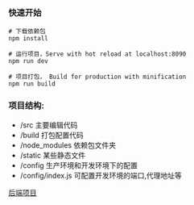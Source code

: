 ### 快速开始

```
# 下载依赖包
npm install

# 运行项目，Serve with hot reload at localhost:8090
npm run dev

# 项目打包， Build for production with minification
npm run build
```

### 项目结构:
- /src 主要编辑代码
- /build 打包配置代码
- /node_modules 依赖包文件夹
- /static 某些静态文件
- /config 生产环境和开发环境下的配置
- /config/index.js 可配置开发环境的端口,代理地址等

[后端项目](../../../super-devops)